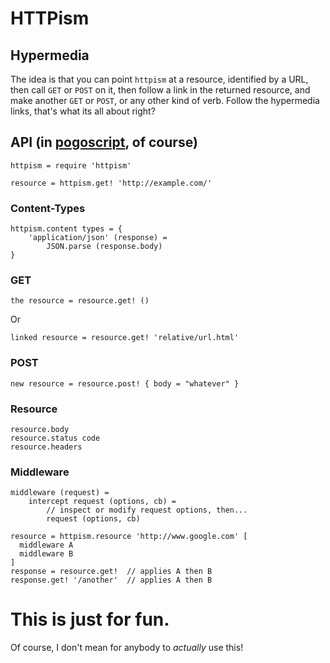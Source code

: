 # HTTPism

## Hypermedia

The idea is that you can point `httpism` at a resource, identified by a URL, then call `GET` or `POST` on it, then follow a link in the returned resource, and make another `GET` or `POST`, or any other kind of verb. Follow the hypermedia links, that's what its all about right?

## API (in [pogoscript](http://pogoscript.org/), of course)

    httpism = require 'httpism'

    resource = httpism.get! 'http://example.com/'

### Content-Types

    httpism.content types = {
        'application/json' (response) =
            JSON.parse (response.body)
    }

### GET

    the resource = resource.get! ()

Or

    linked resource = resource.get! 'relative/url.html'

### POST

    new resource = resource.post! { body = "whatever" }

### Resource

    resource.body
    resource.status code
    resource.headers

### Middleware

    middleware (request) =
        intercept request (options, cb) =
            // inspect or modify request options, then...
            request (options, cb)

    resource = httpism.resource 'http://www.google.com' [
      middleware A
      middleware B
    ]
    response = resource.get!  // applies A then B
    response.get! '/another'  // applies A then B


# This is just for fun.

Of course, I don't mean for anybody to _actually_ use this!

